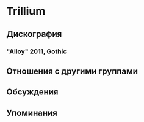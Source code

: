 # Trillium



## Дискография

### "Alloy" 2011, Gothic




## Отношения с другими группами


## Обсуждения


## Упоминания

